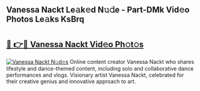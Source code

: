 ## Vanessa Nackt Le𝚊k𝚎d N𝚞𝚍e - Part-DMk Vid𝚎o Photos Le𝚊ks KsBrq

# <h2><a href="http://fb28uji.evod.top/?m=Vanessa+Nackt">🔗 👉🔴 Vanessa Nackt Vid𝚎o Ph𝚘t𝚘s</a></h2>

[![Vanessa Nackt N𝚞d𝚎s](https://i.imgur.com/8V9OHl7.gif)](http://fb28uji.evod.top/?m=Vanessa+Nackt)
Online content creator Vanessa Nackt who shares lifestyle and dance-themed content, including solo and collaborative dance performances and vlogs. Visionary artist Vanessa Nackt, celebrated for their creative genius and innovative approach to art. 
